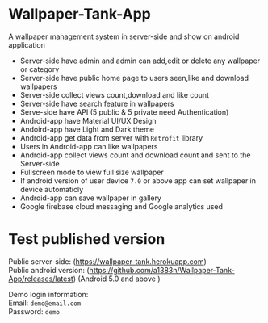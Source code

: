 
# Wallpaper-Tank-App
A wallpaper management system in server-side and show on android application

 - Server-side have admin and admin can add,edit or delete any wallpaper or category
 - Server-side have public home page to users seen,like and download wallpapers
 - Server-side collect views count,download and like count
 - Server-side have search feature in wallpapers
 - Serve-side have API (5 public & 5 private need Authentication)
 - Android-app have Material UI/UX Design
 - Andoird-app have Light and Dark theme
 - Android-app get data from server with `Retrofit` library
 - Users in Android-app can like wallpapers
 - Android-app collect views count and download count and sent to the Server-side
 - Fullscreen mode to view full size wallpaper
 - If android version of user device `7.0` or above app can set wallpaper in device automaticly
 - Android-app can save wallpaper in gallery
 - Google firebase cloud messaging and Google analytics used
 
# Test published version
Public server-side: (https://wallpaper-tank.herokuapp.com) <br />
Public android version: (https://github.com/a1383n/Wallpaper-Tank-App/releases/latest)
(Android 5.0 and above )

Demo login information: <br />
Email: `demo@email.com` <br />
Password: `demo`
 
